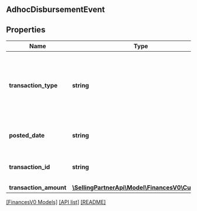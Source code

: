 ## AdhocDisbursementEvent

## Properties

Name | Type | Description | Notes
------------ | ------------- | ------------- | -------------
**transaction_type** | **string** | Indicates the type of transaction.<br><br>Example: \"Disbursed to Amazon Gift Card balance\" | [optional]
**posted_date** | **string** | A date string in ISO 8601 format. | [optional]
**transaction_id** | **string** | The identifier for the transaction. | [optional]
**transaction_amount** | [**\SellingPartnerApi\Model\FinancesV0\Currency**](Currency.md) |  | [optional]

[[FinancesV0 Models]](../) [[API list]](../../Api) [[README]](../../../README.md)
